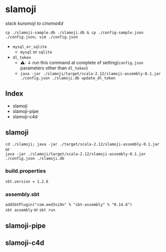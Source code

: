 # slamoji
_slack kuromoji to cinema4d_

`cp ./slamoji-sample.db ./slamoji.db & cp ./config-sample.json ./config.json; vim ./config.json`  
+ `mysql_or_sqlite`
    + `mysql` or `sqlite`
+ `dl_token`
    + ⚠: ↓ run this command at complete of setting(`config.json` parameters other than `dl_token`)
    + `java -jar ./slamoji/target/scala-2.12/slamoji-assembly-0.1.jar ./config.json ./slamoji.db update_dl_token`

## Index
+ slamoji
+ slamoji-pipe
+ slamoji-c4d


## slamoji
`cd ./slamoji; java -jar ./target/scala-2.12/slamoji-assembly-0.1.jar`  
or  
`java -jar ./slamoji/target/scala-2.12/slamoji-assembly-0.1.jar ./config.json ./slamoji.db`  
### build.properties
`sbt.version = 1.2.6`  
### assembly.sbt
`addSbtPlugin("com.eed3si9n" % "sbt-assembly" % "0.14.8")`  
`sbt assembly` or `sbt run`

## slamoji-pipe

## slamoji-c4d
